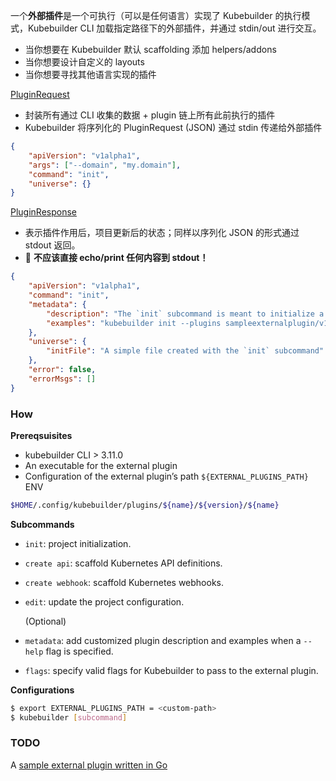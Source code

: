 一个**外部插件**是一个可执行（可以是任何语言）实现了 Kubebuilder 的执行模式，Kubebuilder CLI 加载指定路径下的外部插件，并通过 stdin/out 进行交互。

- 当你想要在 Kubebuilder 默认 scaffolding 添加 helpers/addons
- 当你想要设计自定义的 layouts
- 当你想要寻找其他语言实现的插件

[PluginRequest](https://github.com/kubernetes-sigs/kubebuilder/blob/master/pkg/plugin/external/types.go#L23)

- 封装所有通过 CLI 收集的数据 + plugin 链上所有此前执行的插件
- Kubebuilder 将序列化的 PluginRequest (JSON) 通过 stdin 传递给外部插件

```json
{
    "apiVersion": "v1alpha1",
    "args": ["--domain", "my.domain"],
    "command": "init",
    "universe": {}
}
```

[PluginResponse](https://github.com/kubernetes-sigs/kubebuilder/blob/master/pkg/plugin/external/types.go#L42)

- 表示插件作用后，项目更新后的状态；同样以序列化 JSON 的形式通过 stdout 返回。
- :anger: **不应该直接 echo/print 任何内容到 stdout！**

```json
{
    "apiVersion": "v1alpha1",
    "command": "init",
    "metadata": {
        "description": "The `init` subcommand is meant to initialize a project via Kubebuilder. It scaffolds a single file: `initFile`",
        "examples": "kubebuilder init --plugins sampleexternalplugin/v1 --domain my.domain"
    },
    "universe": {
        "initFile": "A simple file created with the `init` subcommand"
    },
    "error": false,
    "errorMsgs": []
}
```

### How

**Prereqsuisites**

- kubebuilder CLI > 3.11.0
- An executable for the external plugin
- Configuration of the external plugin’s path `${EXTERNAL_PLUGINS_PATH}` ENV

```bash
$HOME/.config/kubebuilder/plugins/${name}/${version}/${name}
```

**Subcommands**

- `init`: project initialization.

- `create api`: scaffold Kubernetes API definitions.

- `create webhook`: scaffold Kubernetes webhooks.

- `edit`: update the project configuration.

  (Optional)

- `metadata`: add customized plugin description and examples when a `--help` flag is specified.

- `flags`: specify valid flags for Kubebuilder to pass to the external plugin.

**Configurations**

```bash
$ export EXTERNAL_PLUGINS_PATH = <custom-path>
$ kubebuilder [subcommand]
```

### TODO

A [sample external plugin written in Go](https://github.com/kubernetes-sigs/kubebuilder/tree/master/docs/book/src/simple-external-plugin-tutorial/testdata/sampleexternalplugin/v1)